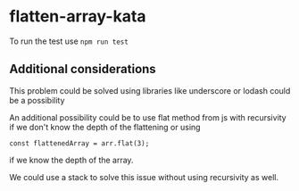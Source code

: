 # flatten-array-kata

To run the test use ```npm run test```


## Additional considerations

This problem could be solved using libraries like underscore or lodash could be a possibility

An additional possibility could be to use flat method from js with recursivity if we don't know the depth of the flattening or using 
```
const flattenedArray = arr.flat(3);
```
if we know the depth of the array.

We could use a stack to solve this issue without using recursivity as well.
